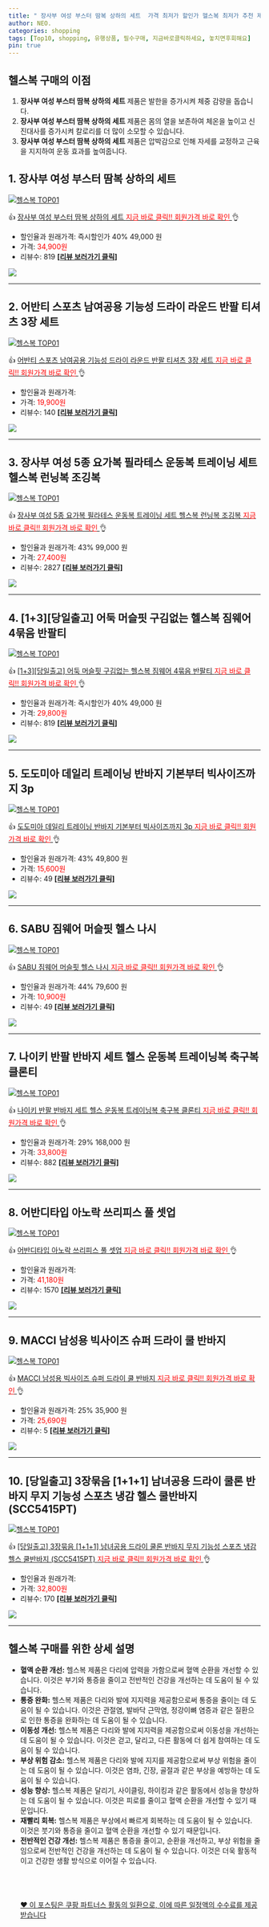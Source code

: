 ```yaml
---
title: " 장사부 여성 부스터 땀복 상하의 세트  가격 최저가 할인가 헬스복 최저가 추천 제품 비교"
author: NEO.
categories: shopping
tags: [Top10, shopping, 유행상품, 필수구매, 지금바로클릭하세요, 놓치면후회해요]
pin: true
---
```

## 헬스복 구매의 이점
1. **장사부 여성 부스터 땀복 상하의 세트** 제품은 발한을 증가시켜 체중 감량을 돕습니다.
2. **장사부 여성 부스터 땀복 상하의 세트** 제품은 몸의 열을 보존하여 체온을 높이고 신진대사를 증가시켜 칼로리를 더 많이 소모할 수 있습니다.
3. **장사부 여성 부스터 땀복 상하의 세트** 제품은 압박감으로 인해 자세를 교정하고 근육을 지지하여 운동 효과를 높여줍니다.

   

## 1.  장사부 여성 부스터 땀복 상하의 세트 

[![헬스복 TOP01](https://thumbnail6.coupangcdn.com/thumbnails/remote/490x490ex/image/vendor_inventory/78ff/3819372ad7dcc9bbf2c7dd3fe14a53bc7db8f8f6f2fb039e58e46be16847.jpg)](https://link.coupang.com/re/AFFSDP?lptag=AF3617701&subid=GithubCoopas&pageKey=4869353689&traceid=V0-153&itemId=6324822789&vendorItemId=73620251174)


👍 [ 장사부 여성 부스터 땀복 상하의 세트  <font color=red> 지금 바로 클릭!! 회원가격 바로 확인 </font> ](https://link.coupang.com/re/AFFSDP?lptag=AF3617701&subid=GithubCoopas&pageKey=4869353689&traceid=V0-153&itemId=6324822789&vendorItemId=73620251174) 👌 


- 할인율과 원래가격: 즉시할인가 40%  49,000   원
- 가격: <span style='color:red'>34,900원</span>
- 리뷰수: 819  [**[리뷰 보러가기 클릭]**](https://link.coupang.com/re/AFFSDP?lptag=AF3617701&subid=GithubCoopas&pageKey=4869353689&traceid=V0-153&itemId=6324822789&vendorItemId=73620251174)

[![](/discount_price.png)](https://link.coupang.com/re/AFFSDP?lptag=AF3617701&subid=GithubCoopas&pageKey=4869353689&traceid=V0-153&itemId=6324822789&vendorItemId=73620251174)

---


   

## 2.  어반티 스포츠 남여공용 기능성 드라이 라운드 반팔 티셔츠 3장 세트 

[![헬스복 TOP01](https://thumbnail10.coupangcdn.com/thumbnails/remote/490x490ex/image/retail/images/38712331961709-73d5dbe6-a97e-4a8c-b55e-005eb9001da0.jpg)](https://link.coupang.com/re/AFFSDP?lptag=AF3617701&subid=GithubCoopas&pageKey=1835265762&traceid=V0-153&itemId=3121080545&vendorItemId=81987943785)


👍 [ 어반티 스포츠 남여공용 기능성 드라이 라운드 반팔 티셔츠 3장 세트  <font color=red> 지금 바로 클릭!! 회원가격 바로 확인 </font> ](https://link.coupang.com/re/AFFSDP?lptag=AF3617701&subid=GithubCoopas&pageKey=1835265762&traceid=V0-153&itemId=3121080545&vendorItemId=81987943785) 👌 


- 할인율과 원래가격: 
- 가격: <span style='color:red'>19,900원</span>
- 리뷰수: 140  [**[리뷰 보러가기 클릭]**](https://link.coupang.com/re/AFFSDP?lptag=AF3617701&subid=GithubCoopas&pageKey=1835265762&traceid=V0-153&itemId=3121080545&vendorItemId=81987943785)

[![](/discount_price.png)](https://link.coupang.com/re/AFFSDP?lptag=AF3617701&subid=GithubCoopas&pageKey=1835265762&traceid=V0-153&itemId=3121080545&vendorItemId=81987943785)

---


   

## 3.  장사부 여성 5종 요가복 필라테스 운동복 트레이닝 세트 헬스복 런닝복 조깅복 

[![헬스복 TOP01](https://thumbnail9.coupangcdn.com/thumbnails/remote/490x490ex/image/vendor_inventory/87f1/d53f3ba3a979af4d41432f108c62cba7cb11d9aac0be896348752588e92c.jpg)](https://link.coupang.com/re/AFFSDP?lptag=AF3617701&subid=GithubCoopas&pageKey=6443345228&traceid=V0-153&itemId=13955993732&vendorItemId=86840085675)


👍 [ 장사부 여성 5종 요가복 필라테스 운동복 트레이닝 세트 헬스복 런닝복 조깅복  <font color=red> 지금 바로 클릭!! 회원가격 바로 확인 </font> ](https://link.coupang.com/re/AFFSDP?lptag=AF3617701&subid=GithubCoopas&pageKey=6443345228&traceid=V0-153&itemId=13955993732&vendorItemId=86840085675) 👌 


- 할인율과 원래가격: 43%  99,000   원
- 가격: <span style='color:red'>27,400원</span>
- 리뷰수: 2827  [**[리뷰 보러가기 클릭]**](https://link.coupang.com/re/AFFSDP?lptag=AF3617701&subid=GithubCoopas&pageKey=6443345228&traceid=V0-153&itemId=13955993732&vendorItemId=86840085675)

[![](/discount_price.png)](https://link.coupang.com/re/AFFSDP?lptag=AF3617701&subid=GithubCoopas&pageKey=6443345228&traceid=V0-153&itemId=13955993732&vendorItemId=86840085675)

---


   

## 4.  [1+3][당일출고] 어둑 머슬핏 구김없는 헬스복 짐웨어 4묶음 반팔티 

[![헬스복 TOP01](https://thumbnail9.coupangcdn.com/thumbnails/remote/490x490ex/image/vendor_inventory/e04f/3fd49b1590f75fe17f26ff9e72da0caff7c52b737204526d8a4f5dd4724e.jpg)](https://link.coupang.com/re/AFFSDP?lptag=AF3617701&subid=GithubCoopas&pageKey=7203712465&traceid=V0-153&itemId=18214481070&vendorItemId=88246197106)


👍 [ [1+3][당일출고] 어둑 머슬핏 구김없는 헬스복 짐웨어 4묶음 반팔티  <font color=red> 지금 바로 클릭!! 회원가격 바로 확인 </font> ](https://link.coupang.com/re/AFFSDP?lptag=AF3617701&subid=GithubCoopas&pageKey=7203712465&traceid=V0-153&itemId=18214481070&vendorItemId=88246197106) 👌 


- 할인율과 원래가격: 즉시할인가 40%  49,000   원
- 가격: <span style='color:red'>29,800원</span>
- 리뷰수: 819  [**[리뷰 보러가기 클릭]**](https://link.coupang.com/re/AFFSDP?lptag=AF3617701&subid=GithubCoopas&pageKey=7203712465&traceid=V0-153&itemId=18214481070&vendorItemId=88246197106)

[![](/discount_price.png)](https://link.coupang.com/re/AFFSDP?lptag=AF3617701&subid=GithubCoopas&pageKey=7203712465&traceid=V0-153&itemId=18214481070&vendorItemId=88246197106)

---


   

## 5.  도도미아 데일리 트레이닝 반바지 기본부터 빅사이즈까지 3p 

[![헬스복 TOP01](https://thumbnail8.coupangcdn.com/thumbnails/remote/490x490ex/image/vendor_inventory/c7d9/36762bda760bcfb7fb134bdf7b6f253fa5015ee0b27f7a91625fee5dec23.jpg)](https://link.coupang.com/re/AFFSDP?lptag=AF3617701&subid=GithubCoopas&pageKey=7276769085&traceid=V0-153&itemId=18570137309&vendorItemId=85708222997)


👍 [ 도도미아 데일리 트레이닝 반바지 기본부터 빅사이즈까지 3p  <font color=red> 지금 바로 클릭!! 회원가격 바로 확인 </font> ](https://link.coupang.com/re/AFFSDP?lptag=AF3617701&subid=GithubCoopas&pageKey=7276769085&traceid=V0-153&itemId=18570137309&vendorItemId=85708222997) 👌 


- 할인율과 원래가격: 43%  49,800   원
- 가격: <span style='color:red'>15,600원</span>
- 리뷰수: 49  [**[리뷰 보러가기 클릭]**](https://link.coupang.com/re/AFFSDP?lptag=AF3617701&subid=GithubCoopas&pageKey=7276769085&traceid=V0-153&itemId=18570137309&vendorItemId=85708222997)

[![](/discount_price.png)](https://link.coupang.com/re/AFFSDP?lptag=AF3617701&subid=GithubCoopas&pageKey=7276769085&traceid=V0-153&itemId=18570137309&vendorItemId=85708222997)

---


   

## 6.  SABU 짐웨어 머슬핏 헬스 나시 

[![헬스복 TOP01](https://thumbnail7.coupangcdn.com/thumbnails/remote/490x490ex/image/vendor_inventory/63ef/e12f81c44003611d8be65b0c3decc663c174d227bba12f2d9336e62f4231.jpg)](https://link.coupang.com/re/AFFSDP?lptag=AF3617701&subid=GithubCoopas&pageKey=5159597133&traceid=V0-153&itemId=7100367422&vendorItemId=85355822804)


👍 [ SABU 짐웨어 머슬핏 헬스 나시  <font color=red> 지금 바로 클릭!! 회원가격 바로 확인 </font> ](https://link.coupang.com/re/AFFSDP?lptag=AF3617701&subid=GithubCoopas&pageKey=5159597133&traceid=V0-153&itemId=7100367422&vendorItemId=85355822804) 👌 


- 할인율과 원래가격: 44%  79,600   원
- 가격: <span style='color:red'>10,900원</span>
- 리뷰수: 49  [**[리뷰 보러가기 클릭]**](https://link.coupang.com/re/AFFSDP?lptag=AF3617701&subid=GithubCoopas&pageKey=5159597133&traceid=V0-153&itemId=7100367422&vendorItemId=85355822804)

[![](/discount_price.png)](https://link.coupang.com/re/AFFSDP?lptag=AF3617701&subid=GithubCoopas&pageKey=5159597133&traceid=V0-153&itemId=7100367422&vendorItemId=85355822804)

---


   

## 7.  나이키 반팔 반바지 세트 헬스 운동복 트레이닝복 축구복 클론티 

[![헬스복 TOP01](https://thumbnail10.coupangcdn.com/thumbnails/remote/490x490ex/image/vendor_inventory/55c2/c804853fd279aab38a2f0fc0c584d983dfc4882446a06c7a72bbe80e6e0b.jpg)](https://link.coupang.com/re/AFFSDP?lptag=AF3617701&subid=GithubCoopas&pageKey=2012052163&traceid=V0-153&itemId=3422733442&vendorItemId=86287206489)


👍 [ 나이키 반팔 반바지 세트 헬스 운동복 트레이닝복 축구복 클론티  <font color=red> 지금 바로 클릭!! 회원가격 바로 확인 </font> ](https://link.coupang.com/re/AFFSDP?lptag=AF3617701&subid=GithubCoopas&pageKey=2012052163&traceid=V0-153&itemId=3422733442&vendorItemId=86287206489) 👌 


- 할인율과 원래가격: 29%  168,000   원
- 가격: <span style='color:red'>33,800원</span>
- 리뷰수: 882  [**[리뷰 보러가기 클릭]**](https://link.coupang.com/re/AFFSDP?lptag=AF3617701&subid=GithubCoopas&pageKey=2012052163&traceid=V0-153&itemId=3422733442&vendorItemId=86287206489)

[![](/discount_price.png)](https://link.coupang.com/re/AFFSDP?lptag=AF3617701&subid=GithubCoopas&pageKey=2012052163&traceid=V0-153&itemId=3422733442&vendorItemId=86287206489)

---


   

## 8.  어반디타입 아노락 쓰리피스 풀 셋업 

[![헬스복 TOP01](https://thumbnail8.coupangcdn.com/thumbnails/remote/490x490ex/image/rs_quotation_api/xpmpupnt/9c4522f392c24cd5aa5ec41e3c2fe44d.jpg)](https://link.coupang.com/re/AFFSDP?lptag=AF3617701&subid=GithubCoopas&pageKey=5321136234&traceid=V0-153&itemId=7740586323&vendorItemId=74810667332)


👍 [ 어반디타입 아노락 쓰리피스 풀 셋업  <font color=red> 지금 바로 클릭!! 회원가격 바로 확인 </font> ](https://link.coupang.com/re/AFFSDP?lptag=AF3617701&subid=GithubCoopas&pageKey=5321136234&traceid=V0-153&itemId=7740586323&vendorItemId=74810667332) 👌 


- 할인율과 원래가격: 
- 가격: <span style='color:red'>41,180원</span>
- 리뷰수: 1570  [**[리뷰 보러가기 클릭]**](https://link.coupang.com/re/AFFSDP?lptag=AF3617701&subid=GithubCoopas&pageKey=5321136234&traceid=V0-153&itemId=7740586323&vendorItemId=74810667332)

[![](/discount_price.png)](https://link.coupang.com/re/AFFSDP?lptag=AF3617701&subid=GithubCoopas&pageKey=5321136234&traceid=V0-153&itemId=7740586323&vendorItemId=74810667332)

---


   

## 9.  MACCI 남성용 빅사이즈 슈퍼 드라이 쿨 반바지 

[![헬스복 TOP01](https://thumbnail6.coupangcdn.com/thumbnails/remote/490x490ex/image/vendor_inventory/e3f2/04e9a92aa0546a9769206e44bb4a98f44c8f02fbea4a415a74d6ec89dc66.png)](https://link.coupang.com/re/AFFSDP?lptag=AF3617701&subid=GithubCoopas&pageKey=245520970&traceid=V0-153&itemId=778240422&vendorItemId=4968826631)


👍 [ MACCI 남성용 빅사이즈 슈퍼 드라이 쿨 반바지  <font color=red> 지금 바로 클릭!! 회원가격 바로 확인 </font> ](https://link.coupang.com/re/AFFSDP?lptag=AF3617701&subid=GithubCoopas&pageKey=245520970&traceid=V0-153&itemId=778240422&vendorItemId=4968826631) 👌 


- 할인율과 원래가격: 25%  35,900   원
- 가격: <span style='color:red'>25,690원</span>
- 리뷰수: 5  [**[리뷰 보러가기 클릭]**](https://link.coupang.com/re/AFFSDP?lptag=AF3617701&subid=GithubCoopas&pageKey=245520970&traceid=V0-153&itemId=778240422&vendorItemId=4968826631)

[![](/discount_price.png)](https://link.coupang.com/re/AFFSDP?lptag=AF3617701&subid=GithubCoopas&pageKey=245520970&traceid=V0-153&itemId=778240422&vendorItemId=4968826631)

---


   

## 10.  [당일출고] 3장묶음 [1+1+1] 남녀공용 드라이 쿨론 반바지 무지 기능성 스포츠 냉감 헬스 쿨반바지 (SCC5415PT) 

[![헬스복 TOP01](https://thumbnail10.coupangcdn.com/thumbnails/remote/490x490ex/image/vendor_inventory/28ee/e4323f11fc996b44694c71ea18c03979fd4c21e05b908ececb11f2d63426.jpg)](https://link.coupang.com/re/AFFSDP?lptag=AF3617701&subid=GithubCoopas&pageKey=7104963004&traceid=V0-153&itemId=17745269040&vendorItemId=84909850318)


👍 [ [당일출고] 3장묶음 [1+1+1] 남녀공용 드라이 쿨론 반바지 무지 기능성 스포츠 냉감 헬스 쿨반바지 (SCC5415PT)  <font color=red> 지금 바로 클릭!! 회원가격 바로 확인 </font> ](https://link.coupang.com/re/AFFSDP?lptag=AF3617701&subid=GithubCoopas&pageKey=7104963004&traceid=V0-153&itemId=17745269040&vendorItemId=84909850318) 👌 


- 할인율과 원래가격: 
- 가격: <span style='color:red'>32,800원</span>
- 리뷰수: 170  [**[리뷰 보러가기 클릭]**](https://link.coupang.com/re/AFFSDP?lptag=AF3617701&subid=GithubCoopas&pageKey=7104963004&traceid=V0-153&itemId=17745269040&vendorItemId=84909850318)

[![](/discount_price.png)](https://link.coupang.com/re/AFFSDP?lptag=AF3617701&subid=GithubCoopas&pageKey=7104963004&traceid=V0-153&itemId=17745269040&vendorItemId=84909850318)

---
## 헬스복 구매를 위한 상세 설명
* **혈액 순환 개선:** 헬스복 제품은 다리에 압력을 가함으로써 혈액 순환을 개선할 수 있습니다. 이것은 부기와 통증을 줄이고 전반적인 건강을 개선하는 데 도움이 될 수 있습니다.
* **통증 완화:** 헬스복 제품은 다리와 발에 지지력을 제공함으로써 통증을 줄이는 데 도움이 될 수 있습니다. 이것은 관절염, 발바닥 근막염, 정강이뼈 염증과 같은 질환으로 인한 통증을 완화하는 데 도움이 될 수 있습니다.
* **이동성 개선:** 헬스복 제품은 다리와 발에 지지력을 제공함으로써 이동성을 개선하는 데 도움이 될 수 있습니다. 이것은 걷고, 달리고, 다른 활동에 더 쉽게 참여하는 데 도움이 될 수 있습니다.
* **부상 위험 감소:** 헬스복 제품은 다리와 발에 지지를 제공함으로써 부상 위험을 줄이는 데 도움이 될 수 있습니다. 이것은 염좌, 긴장, 골절과 같은 부상을 예방하는 데 도움이 될 수 있습니다.
* **성능 향상:** 헬스복 제품은 달리기, 사이클링, 하이킹과 같은 활동에서 성능을 향상하는 데 도움이 될 수 있습니다. 이것은 피로를 줄이고 혈액 순환을 개선할 수 있기 때문입니다.
* **재빨리 회복:** 헬스복 제품은 부상에서 빠르게 회복하는 데 도움이 될 수 있습니다. 이것은 붓기와 통증을 줄이고 혈액 순환을 개선할 수 있기 때문입니다.
* **전반적인 건강 개선:** 헬스복 제품은 통증을 줄이고, 순환을 개선하고, 부상 위험을 줄임으로써 전반적인 건강을 개선하는 데 도움이 될 수 있습니다. 이것은 더욱 활동적이고 건강한 생활 방식으로 이어질 수 있습니다.<br><br><br><br><br> [ ❤  이 포스팅은 쿠팡 파트너스 활동의 일환으로, 이에 따른 일정액의 수수료를 제공받습니다](https://link.coupang.com/a/bcEFyh)